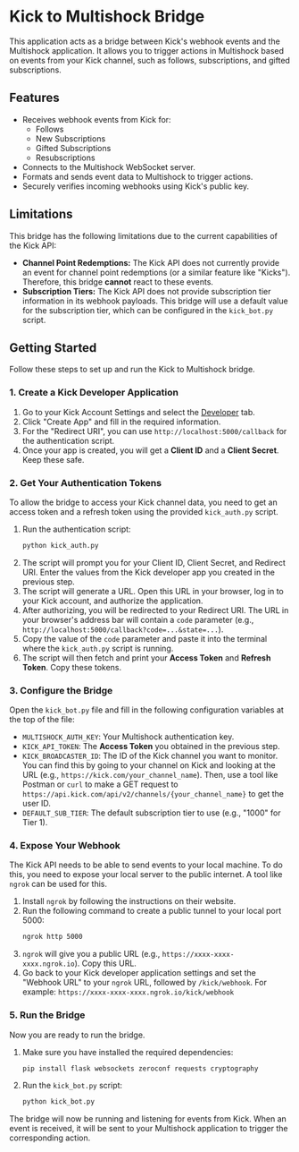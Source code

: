 # Kick to Multishock Bridge

This application acts as a bridge between Kick's webhook events and the Multishock application. It allows you to trigger actions in Multishock based on events from your Kick channel, such as follows, subscriptions, and gifted subscriptions.

## Features

-   Receives webhook events from Kick for:
    -   Follows
    -   New Subscriptions
    -   Gifted Subscriptions
    -   Resubscriptions
-   Connects to the Multishock WebSocket server.
-   Formats and sends event data to Multishock to trigger actions.
-   Securely verifies incoming webhooks using Kick's public key.

## Limitations

This bridge has the following limitations due to the current capabilities of the Kick API:

-   **Channel Point Redemptions:** The Kick API does not currently provide an event for channel point redemptions (or a similar feature like "Kicks"). Therefore, this bridge **cannot** react to these events.
-   **Subscription Tiers:** The Kick API does not provide subscription tier information in its webhook payloads. This bridge will use a default value for the subscription tier, which can be configured in the `kick_bot.py` script.

## Getting Started

Follow these steps to set up and run the Kick to Multishock bridge.

### 1. Create a Kick Developer Application

1.  Go to your Kick Account Settings and select the [Developer](https://kick.com/settings/developer) tab.
2.  Click "Create App" and fill in the required information.
3.  For the "Redirect URI", you can use `http://localhost:5000/callback` for the authentication script.
4.  Once your app is created, you will get a **Client ID** and a **Client Secret**. Keep these safe.

### 2. Get Your Authentication Tokens

To allow the bridge to access your Kick channel data, you need to get an access token and a refresh token using the provided `kick_auth.py` script.

1.  Run the authentication script:
    ```bash
    python kick_auth.py
    ```
2.  The script will prompt you for your Client ID, Client Secret, and Redirect URI. Enter the values from the Kick developer app you created in the previous step.
3.  The script will generate a URL. Open this URL in your browser, log in to your Kick account, and authorize the application.
4.  After authorizing, you will be redirected to your Redirect URI. The URL in your browser's address bar will contain a `code` parameter (e.g., `http://localhost:5000/callback?code=...&state=...`).
5.  Copy the value of the `code` parameter and paste it into the terminal where the `kick_auth.py` script is running.
6.  The script will then fetch and print your **Access Token** and **Refresh Token**. Copy these tokens.

### 3. Configure the Bridge

Open the `kick_bot.py` file and fill in the following configuration variables at the top of the file:

-   `MULTISHOCK_AUTH_KEY`: Your Multishock authentication key.
-   `KICK_API_TOKEN`: The **Access Token** you obtained in the previous step.
-   `KICK_BROADCASTER_ID`: The ID of the Kick channel you want to monitor. You can find this by going to your channel on Kick and looking at the URL (e.g., `https://kick.com/your_channel_name`). Then, use a tool like Postman or `curl` to make a GET request to `https://api.kick.com/api/v2/channels/{your_channel_name}` to get the user ID.
-   `DEFAULT_SUB_TIER`: The default subscription tier to use (e.g., "1000" for Tier 1).

### 4. Expose Your Webhook

The Kick API needs to be able to send events to your local machine. To do this, you need to expose your local server to the public internet. A tool like `ngrok` can be used for this.

1.  Install `ngrok` by following the instructions on their website.
2.  Run the following command to create a public tunnel to your local port 5000:
    ```bash
    ngrok http 5000
    ```
3.  `ngrok` will give you a public URL (e.g., `https://xxxx-xxxx-xxxx.ngrok.io`). Copy this URL.
4.  Go back to your Kick developer application settings and set the "Webhook URL" to your `ngrok` URL, followed by `/kick/webhook`. For example:
    `https://xxxx-xxxx-xxxx.ngrok.io/kick/webhook`

### 5. Run the Bridge

Now you are ready to run the bridge.

1.  Make sure you have installed the required dependencies:
    ```bash
    pip install flask websockets zeroconf requests cryptography
    ```
2.  Run the `kick_bot.py` script:
    ```bash
    python kick_bot.py
    ```

The bridge will now be running and listening for events from Kick. When an event is received, it will be sent to your Multishock application to trigger the corresponding action.
